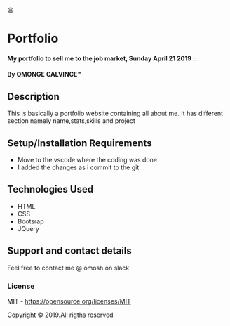 :satisfied:
# Portfolio
#### My portfolio to sell me to the job market, Sunday April 21 2019 ::
#### By **OMONGE CALVINCE**&trade;

## Description
This is basically a portfolio website containing all about me. It has different section namely name,stats,skills and project
## Setup/Installation Requirements
* Move to the vscode where the coding was done
* I added the changes as i commit to the git

## Technologies Used
* HTML
* CSS
* Bootsrap
* JQuery
## Support and contact details
Feel free to contact me @ omosh on slack
### License
MIT - <https://opensource.org/licenses/MIT>

Copyright &copy; 2019.All rigths reserved
  